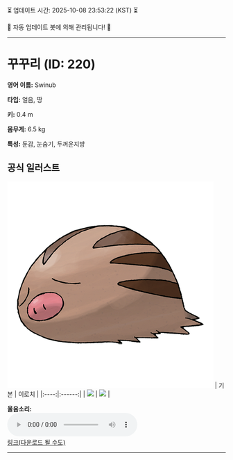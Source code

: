 
⏳ 업데이트 시간: 2025-10-08 23:53:22 (KST) ⏳

🤖 자동 업데이트 봇에 의해 관리됩니다! 🤖

---

# 꾸꾸리 (ID: 220)
**영어 이름:** Swinub

**타입:** 얼음, 땅

**키:** 0.4 m

**몸무게:** 6.5 kg

**특성:** 둔감, 눈숨기, 두꺼운지방

## 공식 일러스트
![](https://raw.githubusercontent.com/PokeAPI/sprites/master/sprites/pokemon/other/official-artwork/220.png)
| 기본 | 이로치 |
|:----:|:------:|
| <img src="http://play.pokemonshowdown.com/sprites/ani/swinub.gif" width="200"> | <img src="http://play.pokemonshowdown.com/sprites/ani-shiny/swinub.gif" width="200"> |

**울음소리:**<br><audio controls src="https://raw.githubusercontent.com/PokeAPI/cries/main/cries/pokemon/latest/220.ogg"></audio><br> [링크(다운로드 될 수도)](https://raw.githubusercontent.com/PokeAPI/cries/main/cries/pokemon/latest/220.ogg)


---
